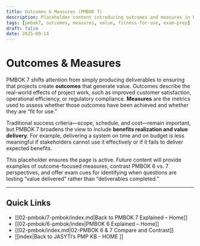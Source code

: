 ```yaml
---
title: Outcomes & Measures (PMBOK 7)
description: Placeholder content introducing outcomes and measures in PMBOK 7
tags: [pmbok7, outcomes, measures, value, fitness-for-use, exam-prep]
draft: false
date: 2025-09-14
---
```

# Outcomes & Measures

PMBOK 7 shifts attention from simply producing deliverables to ensuring that projects create **outcomes** that generate value. Outcomes describe the real-world effects of project work, such as improved customer satisfaction, operational efficiency, or regulatory compliance. **Measures** are the metrics used to assess whether those outcomes have been achieved and whether they are “fit for use.”  

Traditional success criteria—scope, schedule, and cost—remain important, but PMBOK 7 broadens the view to include **benefits realization and value delivery**. For example, delivering a system on time and on budget is less meaningful if stakeholders cannot use it effectively or if it fails to deliver expected benefits.  

This placeholder ensures the page is active. Future content will provide examples of outcome-focused measures, contrast PMBOK 6 vs. 7 perspectives, and offer exam cues for identifying when questions are testing “value delivered” rather than “deliverables completed.”

---
## Quick Links
- [[02-pmbok/7-pmbok/index.md|Back to PMBOK 7 Explained – Home]]
- [[02-pmbok/6-pmbok/index|PMBOK 6 Explained – Home]]
- [[02-pmbok/index.md|02-PMBOK 6 & 7 Compare and Contrast]]
- [[index|Back to JASYTI’s PMP KB - HOME ]]